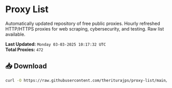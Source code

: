 # Proxy List

Automatically updated repository of free public proxies. Hourly refreshed HTTP/HTTPS proxies for web scraping, cybersecurity, and testing. Raw list available.

**Last Updated:** `Monday 03-03-2025 10:17:32 UTC`  
**Total Proxies:** `472`

## 📥 Download
```bash
curl -O https://raw.githubusercontent.com/theriturajps/proxy-list/main/proxies.txt
